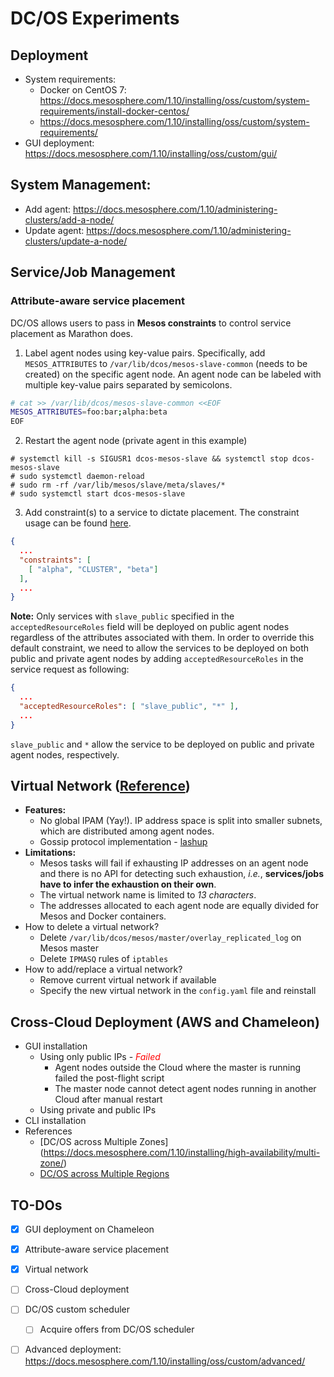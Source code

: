 DC/OS Experiments
=================

## Deployment
- System requirements:
   - Docker on CentOS 7: https://docs.mesosphere.com/1.10/installing/oss/custom/system-requirements/install-docker-centos/
   - https://docs.mesosphere.com/1.10/installing/oss/custom/system-requirements/
- GUI deployment: https://docs.mesosphere.com/1.10/installing/oss/custom/gui/

## System Management:
- Add agent: https://docs.mesosphere.com/1.10/administering-clusters/add-a-node/
- Update agent: https://docs.mesosphere.com/1.10/administering-clusters/update-a-node/

## Service/Job Management

### Attribute-aware service placement

DC/OS allows users to pass in **Mesos constraints** to control service placement as Marathon does.

1. Label agent nodes using key-value pairs. Specifically, add `MESOS_ATTRIBUTES` to `/var/lib/dcos/mesos-slave-common` (needs to be created) on the specific agent node. An agent node can
be labeled with multiple key-value pairs separated by semicolons.

```bash
# cat >> /var/lib/dcos/mesos-slave-common <<EOF
MESOS_ATTRIBUTES=foo:bar;alpha:beta
EOF
```

2. Restart the agent node (private agent in this example)
```
# systemctl kill -s SIGUSR1 dcos-mesos-slave && systemctl stop dcos-mesos-slave
# ⁠⁠sudo systemctl daemon-reload
# ⁠⁠⁠⁠sudo rm -rf /var/lib/mesos/slave/meta/slaves/*
# sudo systemctl start dcos-mesos-slave
```

3. Add constraint(s) to a service to dictate placement. The constraint usage can be found [here](https://docs.mesosphere.com/1.11/deploying-services/marathon-constraints/).
```json
{
  ...
  "constraints": [
    [ "alpha", "CLUSTER", "beta"]
  ],
  ...
}
```

**Note:** Only services with `slave_public` specified in the `acceptedResourceRoles` field will be deployed on public agent nodes regardless of the attributes associated with them. In order
to override this default constraint, we need to allow the services to be deployed on both public and private agent nodes by adding `acceptedResourceRoles` in the service request as following:

```json
{
  ...
  "acceptedResourceRoles": [ "slave_public", "*" ],
  ...
}

```

`slave_public` and `*` allow the service to be deployed on public and private agent nodes, respectively.


## Virtual Network ([Reference](https://docs.mesosphere.com/1.10/networking/virtual-networks/))

- **Features:**
    - No global IPAM (Yay!). IP address space is split into smaller subnets, which are distributed among agent nodes.
    - Gossip protocol implementation - [lashup](https://github.com/dcos/lashup)
- **Limitations:**
    - Mesos tasks will fail if exhausting IP addresses on an agent node and there is no API for detecting such exhaustion, *i.e.*, **services/jobs have to infer the exhaustion on their own**.
    - The virtual network name is limited to *13 characters*.
    - The addresses allocated to each agent node are equally divided for Mesos and Docker containers.
- How to delete a virtual network?
    - Delete `/var/lib/dcos/mesos/master/overlay_replicated_log` on Mesos master
    - Delete `IPMASQ` rules of `iptables`
- How to add/replace a virtual network?
    - Remove current virtual network if available
    - Specify the new virtual network in the `config.yaml` file and reinstall


## Cross-Cloud Deployment (AWS and Chameleon)
- GUI installation
    - Using only public IPs - <span style="color:red"> *Failed* </span>
        - Agent nodes outside the Cloud where the master is running failed the post-flight script
        - The master node cannot detect agent nodes running in another Cloud after manual restart
    - Using private and public IPs
- CLI installation
- References
    - [DC/OS across Multiple Zones] (https://docs.mesosphere.com/1.10/installing/high-availability/multi-zone/)
    - [DC/OS across Multiple Regions](https://docs.mesosphere.com/1.10/installing/high-availability/multi-region/)




## TO-DOs
- [x] GUI deployment on Chameleon
- [x] Attribute-aware service placement
- [x] Virtual network
- [ ] Cross-Cloud deployment
- [ ] DC/OS custom scheduler
    - [ ] Acquire offers from DC/OS scheduler
- [ ] Advanced deployment: https://docs.mesosphere.com/1.10/installing/oss/custom/advanced/


